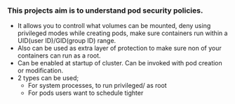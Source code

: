 ### This projects aim is to understand pod security policies.

- It allows you to controll what volumes can be mounted, deny using privileged modes while creating pods, make sure containers run within a UID(user ID)/GID(group ID) range.
- Also can be used as extra layer of protection to make sure non of your containers can run as a root.
- Can be enabled at startup of cluster. Can be invoked with pod creation or modification.
- 2 types can be used;
    - For system processes, to run privileged/ as root
    - For pods users want to schedule tighter